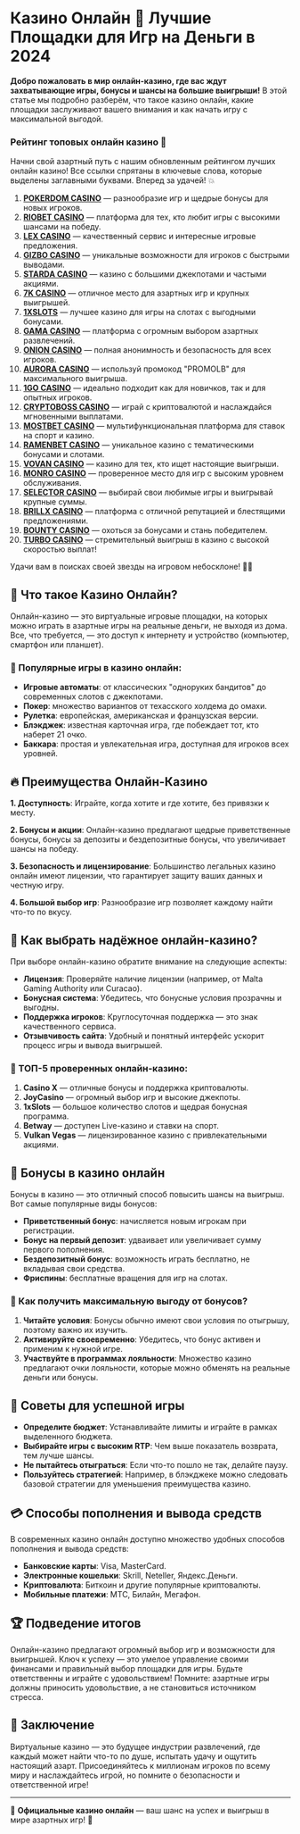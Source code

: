 # Казино Онлайн 🎲 Лучшие Площадки для Игр на Деньги в 2024

**Добро пожаловать в мир онлайн-казино, где вас ждут захватывающие игры, бонусы и шансы на большие выигрыши!** В этой статье мы подробно разберём, что такое казино онлайн, какие площадки заслуживают вашего внимания и как начать игру с максимальной выгодой.
### Рейтинг топовых онлайн казино 🎰

Начни свой азартный путь с нашим обновленным рейтингом лучших онлайн казино! Все ссылки спрятаны в ключевые слова, которые выделены заглавными буквами. Вперед за удачей! 💥

1. **[POKERDOM CASINO](https://brandplay.link/Bxg7SC7H)** — разнообразие игр и щедрые бонусы для новых игроков.
2. **[RIOBET CASINO](https://brandplay.link/dtx89f2L)** — платформа для тех, кто любит игры с высокими шансами на победу.
3. **[LEX CASINO](https://brandplay.link/2HFTmBc8)** — качественный сервис и интересные игровые предложения.
4. **[GIZBO CASINO](https://gizbo-tea02.com/c8e962e89)** — уникальные возможности для игроков с быстрыми выводами.
5. **[STARDA CASINO](https://brandplay.link/cpFQbWKn)** — казино с большими джекпотами и частыми акциями.
6. **[7K CASINO](https://brandplay.link/dd46bNgD)** — отличное место для азартных игр и крупных выигрышей.
7. **[1XSLOTS](https://brandplay.link/R4xfxqdm)** — лучшее казино для игры на слотах с выгодными бонусами.
8. **[GAMA CASINO](https://brandplay.link/zrZpLFTP)** — платформа с огромным выбором азартных развлечений.
9. **[ONION CASINO](https://obclk001-2d.top/click?offer_id=986&partner_id=10542&landing_id=1798&utm_medium=affiliate&sub_1=oncasino3)** — полная анонимность и безопасность для всех игроков.
10. **[AURORA CASINO](https://10trafic-stat2.com/click/668546566bcc6313411604c7/6766/15114/subaccount?promocode=PROMOLB)** — используй промокод "PROMOLB" для максимального выигрыша.
11. **[1GO CASINO](https://1go-ircp01.com/ce015f410)** — идеально подходит как для новичков, так и для опытных игроков.
12. **[CRYPTOBOSS CASINO](https://cryptobossc.online/d847bcfa9)** — играй с криптовалютой и наслаждайся мгновенными выплатами.
13. **[MOSTBET CASINO](https://ktbtis024ifqfn0mst.com/beQs)** — мультифункциональная платформа для ставок на спорт и казино.
14. **[RAMENBET CASINO](https://get.saltyram.com/ru/registration?apkpop=0&partner=p24970p3296034p5526)** — уникальное казино с тематическими бонусами и слотами.
15. **[VOVAN CASINO](https://vovan.site/d2375cf9b)** — казино для тех, кто ищет настоящие выигрыши.
16. **[MONRO CASINO](https://mnr-ircp01.com/c3ce72a2c)** — проверенное место для игр с высоким уровнем обслуживания.
17. **[SELECTOR CASINO](https://gosel.pl/SELVK)** — выбирай свои любимые игры и выигрывай крупные суммы.
18. **[BRILLX CASINO](https://brillx.pub/BRIVK)** — платформа с отличной репутацией и блестящими предложениями.
19. **[BOUNTY CASINO](https://bounty-casino.de/BOVK)** — охоться за бонусами и стань победителем.
20. **[TURBO CASINO](https://turbo-casino.pro/TURVK)** — стремительный выигрыш в казино с высокой скоростью выплат!

Удачи вам в поисках своей звезды на игровом небосклоне! 🌟🎲

## 📌 Что такое Казино Онлайн?

Онлайн-казино — это виртуальные игровые площадки, на которых можно играть в азартные игры на реальные деньги, не выходя из дома. Все, что требуется, — это доступ к интернету и устройство (компьютер, смартфон или планшет).

### 🎰 Популярные игры в казино онлайн:

- **Игровые автоматы**: от классических "одноруких бандитов" до современных слотов с джекпотами.
- **Покер**: множество вариантов от техасского холдема до омахи.
- **Рулетка**: европейская, американская и французская версии.
- **Блэкджек**: известная карточная игра, где побеждает тот, кто наберет 21 очко.
- **Баккара**: простая и увлекательная игра, доступная для игроков всех уровней.

## 🔥 Преимущества Онлайн-Казино

**1. Доступность**: Играйте, когда хотите и где хотите, без привязки к месту.

**2. Бонусы и акции**: Онлайн-казино предлагают щедрые приветственные бонусы, бонусы за депозиты и бездепозитные бонусы, что увеличивает шансы на победу.

**3. Безопасность и лицензирование**: Большинство легальных казино онлайн имеют лицензии, что гарантирует защиту ваших данных и честную игру.

**4. Большой выбор игр**: Разнообразие игр позволяет каждому найти что-то по вкусу.

## 💸 Как выбрать надёжное онлайн-казино?

При выборе онлайн-казино обратите внимание на следующие аспекты:

- **Лицензия**: Проверяйте наличие лицензии (например, от Malta Gaming Authority или Curacao).
- **Бонусная система**: Убедитесь, что бонусные условия прозрачны и выгодны.
- **Поддержка игроков**: Круглосуточная поддержка — это знак качественного сервиса.
- **Отзывчивость сайта**: Удобный и понятный интерфейс ускорит процесс игры и вывода выигрышей.

### 🔎 ТОП-5 проверенных онлайн-казино:

1. **Casino X** — отличные бонусы и поддержка криптовалюты.
2. **JoyCasino** — огромный выбор игр и высокие джекпоты.
3. **1xSlots** — большое количество слотов и щедрая бонусная программа.
4. **Betway** — доступен Live-казино и ставки на спорт.
5. **Vulkan Vegas** — лицензированное казино с привлекательными акциями.

## 🎁 Бонусы в казино онлайн

Бонусы в казино — это отличный способ повысить шансы на выигрыш. Вот самые популярные виды бонусов:

- **Приветственный бонус**: начисляется новым игрокам при регистрации.
- **Бонус на первый депозит**: удваивает или увеличивает сумму первого пополнения.
- **Бездепозитный бонус**: возможность играть бесплатно, не вкладывая свои средства.
- **Фриспины**: бесплатные вращения для игр на слотах.

### 🚀 Как получить максимальную выгоду от бонусов?

1. **Читайте условия**: Бонусы обычно имеют свои условия по отыгрышу, поэтому важно их изучить.
2. **Активируйте своевременно**: Убедитесь, что бонус активен и применим к нужной игре.
3. **Участвуйте в программах лояльности**: Множество казино предлагают очки лояльности, которые можно обменять на реальные деньги или бонусы.

## 🎲 Советы для успешной игры

- **Определите бюджет**: Устанавливайте лимиты и играйте в рамках выделенного бюджета.
- **Выбирайте игры с высоким RTP**: Чем выше показатель возврата, тем лучше шансы.
- **Не пытайтесь отыграться**: Если что-то пошло не так, делайте паузу.
- **Пользуйтесь стратегией**: Например, в блэкджеке можно следовать базовой стратегии для уменьшения преимущества казино.

## 💳 Способы пополнения и вывода средств

В современных казино онлайн доступно множество удобных способов пополнения и вывода средств:

- **Банковские карты**: Visa, MasterCard.
- **Электронные кошельки**: Skrill, Neteller, Яндекс.Деньги.
- **Криптовалюта**: Биткоин и другие популярные криптовалюты.
- **Мобильные платежи**: МТС, Билайн, Мегафон.

## 🏆 Подведение итогов

Онлайн-казино предлагают огромный выбор игр и возможности для выигрышей. Ключ к успеху — это умелое управление своими финансами и правильный выбор площадки для игры. Будьте ответственны и играйте с удовольствием! Помните: азартные игры должны приносить удовольствие, а не становиться источником стресса.

## 📌 Заключение

Виртуальные казино — это будущее индустрии развлечений, где каждый может найти что-то по душе, испытать удачу и ощутить настоящий азарт. Присоединяйтесь к миллионам игроков по всему миру и наслаждайтесь игрой, но помните о безопасности и ответственной игре!

---

💼 **Официальные казино онлайн** — ваш шанс на успех и выигрыш в мире азартных игр! 🎉


